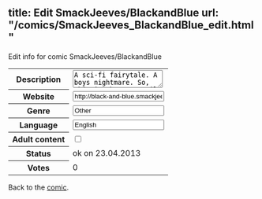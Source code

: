 title: Edit SmackJeeves/BlackandBlue
url: "/comics/SmackJeeves_BlackandBlue_edit.html"
---
Edit info for comic SmackJeeves/BlackandBlue

<form name="comic" action="http://gaepostmail.appengine.com/comic" name="post">
<table class="comicinfo">
<tr>
<th>Description</th><td><textarea name="description">A sci-fi fairytale. A boys nightmare. So, this is about an Evil Empire soldier with a few problems... not the least of which is a slight gender issue and a weird entanglement with an astronaut. Awkwardness ensues. D: I thought &quot;The Crying Game&quot; was a comedy, you've been warned. Ha! e_e Also I started this about 200 years ago and the art is pretty rough I'M SO SORRY! ;_; FORGIVE ME!</textarea></td>
</tr>
<tr>
<th>Website</th><td><input type="text" name="url" value="http://black-and-blue.smackjeeves.com/comics/"/></td>
</tr>
<tr>
<th>Genre</th><td><input type="text" name="genre" value="Other"/></td>
</tr>
<tr>
<th>Language</th><td><input type="text" name="language" value="English"/></td>
</tr>
<tr>
<th>Adult content</th><td><input type="checkbox" name="adult" value="adult" /></td>
</tr>
<tr>
<th>Status</th><td>ok on 23.04.2013</td>
</tr>
<tr>
<th>Votes</th><td>0</div></td>
</tr>
</table>
</form>

Back to the [comic](/comics/SmackJeeves_BlackandBlue.html).

